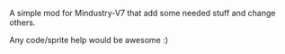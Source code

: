 A simple mod for Mindustry-V7 that add some needed stuff and change others.

Any code/sprite help would be awesome :)
